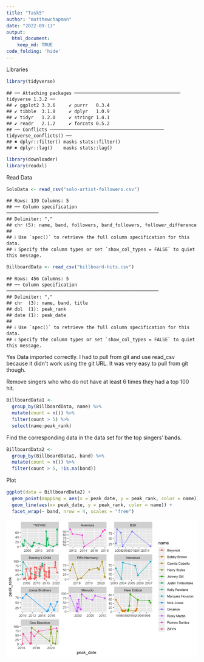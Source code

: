 ```yaml
---
title: "Task5"
author: "matthewchapman"
date: "2022-09-13"
output: 
  html_document:
    keep_md: TRUE
code_folding: 'hide'
---
```




Libraries

```r
library(tidyverse)
```

```
## ── Attaching packages ─────────────────────────────────────── tidyverse 1.3.2 ──
## ✔ ggplot2 3.3.6     ✔ purrr   0.3.4
## ✔ tibble  3.1.8     ✔ dplyr   1.0.9
## ✔ tidyr   1.2.0     ✔ stringr 1.4.1
## ✔ readr   2.1.2     ✔ forcats 0.5.2
## ── Conflicts ────────────────────────────────────────── tidyverse_conflicts() ──
## ✖ dplyr::filter() masks stats::filter()
## ✖ dplyr::lag()    masks stats::lag()
```

```r
library(downloader)
library(readxl)
```

Read Data

```r
SoloData <- read_csv("solo-artist-followers.csv")
```

```
## Rows: 139 Columns: 5
## ── Column specification ────────────────────────────────────────────────────────
## Delimiter: ","
## chr (5): name, band, followers, band_followers, follower_difference
## 
## ℹ Use `spec()` to retrieve the full column specification for this data.
## ℹ Specify the column types or set `show_col_types = FALSE` to quiet this message.
```

```r
BillboardData <- read_csv("billboard-hits.csv")
```

```
## Rows: 456 Columns: 5
## ── Column specification ────────────────────────────────────────────────────────
## Delimiter: ","
## chr  (3): name, band, title
## dbl  (1): peak_rank
## date (1): peak_date
## 
## ℹ Use `spec()` to retrieve the full column specification for this data.
## ℹ Specify the column types or set `show_col_types = FALSE` to quiet this message.
```

Yes Data imported correctly. I had to pull from git and use read_csv because it didn't work using the git URL. It was very easy to pull from git though.


Remove singers who who do not have at least 6 times they had a top 100 hit.

```r
BillboardData1 <- 
  group_by(BillboardData, name) %>% 
  mutate(count = n()) %>%
  filter(count > 5) %>%
  select(name:peak_rank)
```


Find the corresponding data in the data set for the top singers’ bands.

```r
BillboardData2 <- 
  group_by(BillboardData1, band) %>% 
  mutate(count = n()) %>%
  filter(count > 5, !is.na(band))
```

Plot

```r
ggplot(data = BillboardData2) +
  geom_point(mapping = aes(x = peak_date, y = peak_rank, color = name)) +
  geom_line(aes(x= peak_date, y = peak_rank, color = name)) + 
  facet_wrap(~ band, nrow = 4, scales = "free")
```

![](Task5_files/figure-html/unnamed-chunk-5-1.png)<!-- -->




